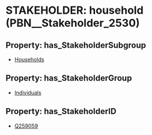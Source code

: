 # STAKEHOLDER: __household__ (PBN__Stakeholder_2530)

## Property: has_StakeholderSubgroup

* [Households](PBN__StakeholderSubgroup_143)

## Property: has_StakeholderGroup

* [Individuals](PBN__StakeholderGroup_9)

## Property: has_StakeholderID

* [Q259059](Q259059)

